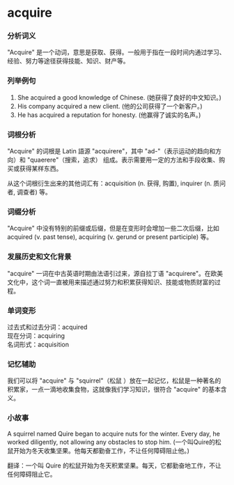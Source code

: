 # acquire

### 分析词义

  

"Acquire" 是一个动词，意思是获取、获得。一般用于指在一段时间内通过学习、经验、努力等途径获得技能、知识、财产等。

  

### 列举例句

  

1.  She acquired a good knowledge of Chinese. (她获得了良好的中文知识。)
2.  His company acquired a new client. (他的公司获得了一个新客户。)
3.  He has acquired a reputation for honesty. (他赢得了诚实的名声。)

  

### 词根分析

  

"Acquire" 的词根是 Latin 語源 "acquirere"，其中 "ad-"（表示运动的趋向和方向）和 "quaerere"（搜索，追求） 组成。表示需要用一定的方法和手段收集、购买或获得某样东西。

  

从这个词根衍生出来的其他词汇有：acquisition (n. 获得, 购置), inquirer (n. 质问者, 调查者) 等。

  

### 词缀分析

  

"Acquire" 中没有特别的前缀或后缀，但是在变形时会增加一些二次后缀，比如acquired (v. past tense), acquiring (v. gerund or present participle) 等。

  

### 发展历史和文化背景

  

"acquire" 一词在中古英语时期由法语引过来，源自拉丁语 "acquirere"。在欧美文化中，这个词一直被用来描述通过努力和积累获得知识、技能或物质财富的过程。

  

### 单词变形

  

过去式和过去分词：acquired  
现在分词：acquiring  
名词形式：acquisition

  

### 记忆辅助

  

我们可以将 "acquire" 与 "squirrel"（松鼠 ）放在一起记忆，松鼠是一种著名的积累家，一点一滴地收集食物，这就像我们学习知识，很符合 "acquire" 的基本含义。

  

### 小故事

  

A squirrel named Quire began to acquire nuts for the winter. Every day, he worked diligently, not allowing any obstacles to stop him. (一个叫Quire的松鼠开始为冬天收集坚果。他每天都勤奋工作，不让任何障碍阻止他。)

  

翻译：一个叫 Quire 的松鼠开始为冬天积累坚果。每天，它都勤奋地工作，不让任何障碍阻止它。
